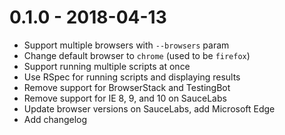 # 0.1.0 - 2018-04-13

- Support multiple browsers with `--browsers` param
- Change default browser to `chrome` (used to be `firefox`)
- Support running multiple scripts at once
- Use RSpec for running scripts and displaying results
- Remove support for BrowserStack and TestingBot
- Remove support for IE 8, 9, and 10 on SauceLabs
- Update browser versions on SauceLabs, add Microsoft Edge
- Add changelog
